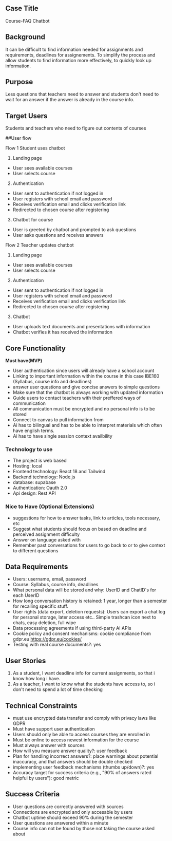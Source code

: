 ## Case Title
Course-FAQ Chatbot

## Background
It can be difficult to find information needed for assignments and requirements, deadlines for assignements.
To simplify the process and allow students to find information more effectively, to quickly look up information.

## Purpose
Less questions that teachers need to answer and students don't need to wait for an answer if the answer is already in the course info.

## Target Users
Students and teachers who need to figure out contents of courses

##User flow

Flow 1 Student uses chatbot
1. Landing page
 * User sees available courses 
 * User selects course
2. Authentication
 * User sent to authentication if not logged in
 * User registers with school email and password
 * Receives verification email and clicks verification link
 * Redirected to chosen course after registering
3. Chatbot for course
 * User is greeted by chatbot and prompted to ask questions
 * User asks questions and receives answers


Flow 2 Teacher updates chatbot
1. Landing page
 * User sees available courses 
 * User selects course
2. Authentication
 * User sent to authentication if not logged in
 * User registers with school email and password
 * Receives verification email and clicks verification link
 * Redirected to chosen course after registering
3. Chatbot
 * User uploads text documents and presentations with information
 * Chatbot verifies it has received the information 


## Core Functionality

**Must have(MVP)**
- User authentication since users will already have a school account
- Linking to important information within the course in this case IBE160 (Syllabus, course info and deadlines)
- answer user questions and give concise answers to simple questions
- Make sure that the chatbot is always working with updated information
- Guide users to contact teachers with their preffered ways of communication
- All communication must be encrypted and no personal info is to be stored
- Connect to canvas to pull information from
- Ai has to bilingual and has to be able to interpret materials which often have english terms.
- Ai has to have single session context availbility

### Technology to use
- The project is web based
- Hosting: local
- Frontend technology: React 18 and Tailwind
- Backend technology: Node.js
- database: supabase
- Authentication: Oauth 2.0
- Api design: Rest API

### Nice to Have (Optional Extensions)
- suggestions for how to answer tasks, link to articles, tools necessary, etc
- Suggest what students should focus on based on deadline and perceived assignment difficulty
- Answer on language asked with
- Remember past conversations for users to go back to or to give context to different questions

## Data Requirements
- Users: username, email, password
- Course: Syllabus, course info, deadlines
- What personal data will be stored and why: UserID and ChatID´s for each UserID
- How long conversation history is retained: 1 year, longer than a semester for recalling specific stuff.
- User rights (data export, deletion requests): Users can export a chat log for personal storage, later access etc.. Simple trashcan icon next to chats, easy deletion, full wipe
- Data processing agreements if using third-party AI APIs
- Cookie policy and consent mechanisms: cookie compliance from gdpr.eu https://gdpr.eu/cookies/
- Testing with real course documents?: yes





## User Stories
1. As a student, I want deadline info for current assignments, so that i know how long i have.
2. As a teacher, I want to know what the students have access to, so i don't need to spend a lot of time checking

## Technical Constraints
- must use encrypted data transfer and comply with privacy laws like GDPR
- Must have support user authentication
- Users should only be able to access courses they are enrolled in
- Must be online to access newest information for the course
- Must always answer with sources 
- How will you measure answer quality?: user feedback
- Plan for handling incorrect answers?: place warnings about potential inaccuracy, and that answers should be double checked
- implementing user feedback mechanisms (thumbs up/down)?: yes
- Accuracy target for success criteria (e.g., "90% of answers rated helpful by users"): good metric


## Success Criteria
- User questions are correctly answered with sources
- Connections are encrypted and only accesable by users
- Chatbot uptime should exceed 90% during the semester
- User questions are answered within a minute
- Course info can not be found by those not taking the course asked about

